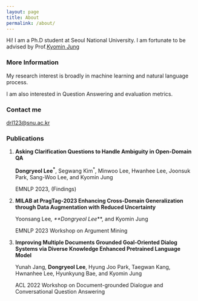 ```yaml
---
layout: page
title: About
permalink: /about/
---
```


Hi! I am a Ph.D student at Seoul National University. I am fortunate to be advised by Prof.[Kyomin Jung](http://milab.snu.ac.kr/kjung/index.html)

### More Information

My research interest is broadly in machine learning and natural language process. 

I am also interested in Question Answering and evaluation metrics.

### Contact me

[drl123@snu.ac.kr](mailto:drl123@snu.ac.kr)

### Publications

1. **Asking Clarification Questions to Handle Ambiguity in Open-Domain QA**

   **Dongryeol Lee<sup>*</sup>**, Segwang Kim<sup>*</sup>, Minwoo Lee, Hwanhee Lee, Joonsuk Park, Sang-Woo Lee, and Kyomin Jung

   EMNLP 2023, (Findings)



2. **MILAB at PragTag-2023 Enhancing Cross-Domain Generalization through Data Augmentation with Reduced Uncertainty**

   Yoonsang Lee<sup>*</sup>, **Dongryeol Lee<sup>*</sup>**, and Kyomin Jung

   EMNLP 2023 Workshop on Argument Mining



3. **Improving Multiple Documents Grounded Goal-Oriented Dialog Systems via Diverse Knowledge Enhanced Pretrained Language Model**

   Yunah Jang, **Dongryeol Lee**, Hyung Joo Park, Taegwan Kang, Hwnanhee Lee, Hyunkyung Bae, and Kyomin Jung

   ACL 2022 Workshop on Document-grounded Dialogue and Conversational Question Answering
